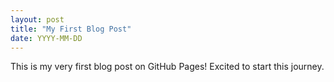 ```yaml
---
layout: post
title: "My First Blog Post"
date: YYYY-MM-DD
---
```


This is my very first blog post on GitHub Pages! Excited to start this journey.

